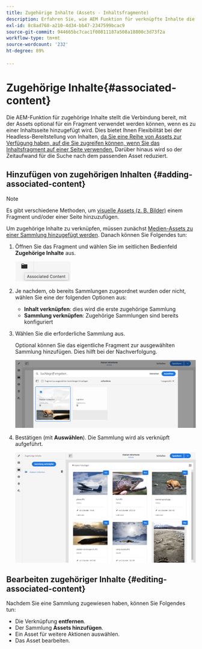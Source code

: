 ```yaml
---
title: Zugehörige Inhalte (Assets - Inhaltsfragmente)
description: Erfahren Sie, wie AEM Funktion für verknüpfte Inhalte die Verbindung bereitstellt, damit Assets optional mit dem Fragment verwendet werden können.
exl-id: 8c8ad768-a210-4d34-bb47-2347599bcac9
source-git-commit: 944665bc7cac1f00811187a508a18800c3d73f2a
workflow-type: tm+mt
source-wordcount: '232'
ht-degree: 89%

---
```


# Zugehörige Inhalte{#associated-content}

Die AEM-Funktion für zugehörige Inhalte stellt die Verbindung bereit, mit der Assets optional für ein Fragment verwendet werden können, wenn es zu einer Inhaltsseite hinzugefügt wird. Dies bietet Ihnen Flexibilität bei der Headless-Bereitstellung von Inhalten, [da Sie eine Reihe von Assets zur Verfügung haben, auf die Sie zugreifen können, wenn Sie das Inhaltsfragment auf einer Seite verwenden.](/help/sites-cloud/authoring/fundamentals/content-fragments.md#using-associated-content) Darüber hinaus wird so der Zeitaufwand für die Suche nach dem passenden Asset reduziert.

## Hinzufügen von zugehörigen Inhalten {#adding-associated-content}

>[!NOTE]
>
>Es gibt verschiedene Methoden, um [visuelle Assets (z. B. Bilder)](/help/assets/content-fragments/content-fragments.md#fragments-with-visual-assets) einem Fragment und/oder einer Seite hinzuzufügen.

Um zugehörige Inhalte zu verknüpfen, müssen zunächst [Medien-Assets zu einer Sammlung hinzugefügt werden](/help/assets/manage-collections.md). Danach können Sie Folgendes tun:

1. Öffnen Sie das Fragment und wählen Sie im seitlichen Bedienfeld **Zugehörige Inhalte** aus.

   ![Zugehörige Inhalte](assets/cfm-assoc-content-01.png)

1. Je nachdem, ob bereits Sammlungen zugeordnet wurden oder nicht, wählen Sie eine der folgenden Optionen aus:

   * **Inhalt verknüpfen**: dies wird die erste zugehörige Sammlung
   * **Sammlung verknüpfen**: Zugehörige Sammlungen sind bereits konfiguriert

1. Wählen Sie die erforderliche Sammlung aus.

   Optional können Sie das eigentliche Fragment zur ausgewählten Sammlung hinzufügen. Dies hilft bei der Nachverfolgung.

   ![Sammlung auswählen](assets/cfm-assoc-content-02.png)

1. Bestätigen (mit **Auswählen**). Die Sammlung wird als verknüpft aufgeführt.

   ![cfm-6420-05](assets/cfm-assoc-content-03.png)

## Bearbeiten zugehöriger Inhalte {#editing-associated-content}

Nachdem Sie eine Sammlung zugewiesen haben, können Sie Folgendes tun:

* Die Verknüpfung **entfernen**.
* Der Sammlung **Assets hinzufügen**.
* Ein Asset für weitere Aktionen auswählen.
* Das Asset bearbeiten.
